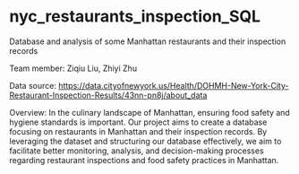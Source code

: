 # nyc_restaurants_inspection_SQL
Database and analysis of some Manhattan restaurants and their inspection records

Team member: 
Ziqiu Liu, Zhiyi Zhu

Data source: 
https://data.cityofnewyork.us/Health/DOHMH-New-York-City-Restaurant-Inspection-Results/43nn-pn8j/about_data

Overview:
In the culinary landscape of Manhattan, ensuring food safety and hygiene standards is important. Our project aims to create a database focusing on restaurants in Manhattan and their inspection records. By leveraging the dataset and structuring our database effectively, we aim to facilitate better monitoring, analysis, and decision-making processes regarding restaurant inspections and food safety practices in Manhattan.
